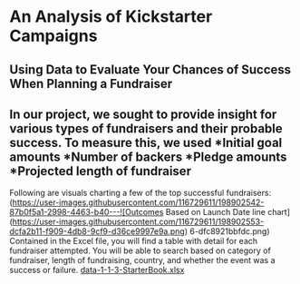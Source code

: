 # An Analysis of Kickstarter Campaigns
## Using Data to Evaluate Your Chances of Success When Planning a Fundraiser
In our project, we sought to provide insight for various types of fundraisers and their probable success. To measure this, we used
*Initial goal amounts
*Number of backers
*Pledge amounts
*Projected length of fundraiser
---
Following are visuals charting a few of the top successful fundraisers:
(https://user-images.githubusercontent.com/116729611/198902542-87b0f5a1-2998-4463-b40---![Outcomes Based on Launch Date line chart](https://user-images.githubusercontent.com/116729611/198902553-dcfa2b11-f909-4db8-9cf9-d36ce9997e9a.png)
6-dfc8921bbfdc.png)
Contained in the Excel file, you will find a table with detail for each fundraiser attempted. You will be able to search based on category of fundraiser, length of fundraising, country, and whether the event was a success or failure.
[data-1-1-3-StarterBook.xlsx](https://github.com/donnafraser/kickstarter-analysis/files/9896868/data-1-1-3-StarterBook.xlsx)
